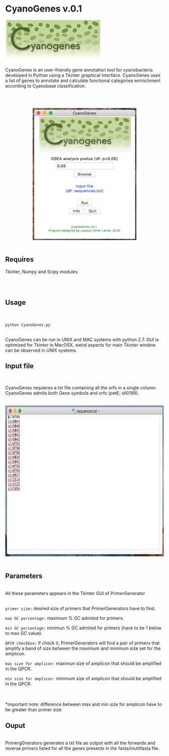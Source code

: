 # CyanoGenes v.0.1
![alt text](https://github.com/ginerorama/CyanoGenes/blob/master/images/Logo.gif)
<br />
<br />
CyanoGenes is an user-friendly gene annotation tool for cyanobacteria developed in Python using a Tkinter graphical interface. CyanoGenes uses a list of genes to annotate and calculate functional categories enrinchment according to Cyanobase classification.





<br />
<br />
<p align="center">
<img src="https://github.com/ginerorama/CyanoGenes/blob/master/images/picture1.png" width="330" height="420">
<br />
<br />

## Requires
	
Tkinter, Numpy and Scipy modules

<br />



<br />

## Usage
<br />

`python CyanoGenes.py`

<br />
CyanoGenes can be run in UNIX and MAC systems with python 2.7. GUI is optimized for Tkinter in MacOSX, weird aspects for main Tkinter window can be observed in UNIX systems.
<br />


## Input file
<br />


CyanoGenes requieres a txt file containing all the orfs in a single column. CyanoGenes admits both Gene symbols and orfs (petE; sll0199). 
<br /><br />



<p align="center">
<img src="https://github.com/ginerorama/CyanoGenes/blob/master/images/input.png" width="650" height="480">
<br />
<br />


## Parameters
<br />
All these parameters appears in the Tkinter GUI of PrimerGenerator
<br /><br />

`primer size:` desired size of primers that PrimerGenerators have to find.

`max GC percentage:` maximum % GC admited for primers. 

`min GC percentage:` minimun % GC admited for primers (have to be 1 below to max GC value). 

`QPCR checkbox:` if check it, PrimerGenerators will find a pair of primers that amplify a band of size
				between the maximum and minimum size set for the amplicon.  
				

`max size for amplicon:` maximun size of amplicon that should be amplified in the QPCR. 

`min size for amplicon:` minimum size of amplicon that should be amplified in the QPCR. 	

<br /><br />
*important note: difference between max and min size for amplicon have to be greater than primer size

## Ouput

<br />
PrimergGnerators generates a txt file as output with all the forwards and reverse primers listed for all
the genes presents in the fasta/multifasta file. 
